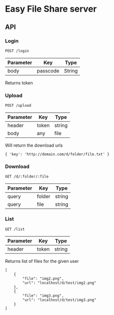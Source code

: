 # Easy File Share server

## API

### Login

`POST /login`

| Parameter | Key      | Type   |
| --------- | -------- | ------ |
| body      | passcode | String |

Returns token

### Upload

`POST /upload`

| Parameter | Key   | Type   |
| --------- | ----- | ------ |
| header    | token | string |
| body      | any   | file   |

Will return the download urls

```
{ 'key': 'http://domain.com/d/folder/file.txt' }
```

### Download

`GET /d/:folder/:file`

| Parameter | Key    | Type   |
| --------- | ------ | ------ |
| query     | folder | string |
| query     | file | string |

### List

`GET /list`

| Parameter | Key   | Type   |
| --------- | ----- | ------ |
| header    | token | string |

Returns list of files for the given user

```
[
    {
        "file": "img2.png",
        "url": "localhost/d/test/img2.png"
    },
    {
        "file": "img3.png",
        "url": "localhost/d/test/img3.png"
    }
]
```
